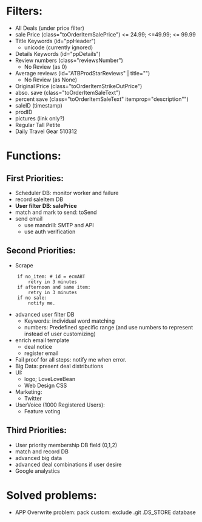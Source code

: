 # Filters:
* All Deals (under price filter)
* sale Price (class="toOrderItemSalePrice")
    <= 24.99; <=49.99; <= 99.99
* Title Keywords (id="ppHeader")
    - unicode (currently ignored)
* Details Keywords (id="ppDetails")
* Review numbers (class="reviewsNumber")
    - No Review (as 0)
* Average reviews (id="ATBProdStarReviews" | title="")
    - No Review (as None)
* Original Price (class="toOrderItemStrikeOutPrice")
* abso. save (class="toOrderItemSaleText")
* percent save (class="toOrderItemSaleText" itemprop="description"")
* saleID (timestamp)
* prodID
* pictures (link only?)
* Regular Tall Petite
* Daily Travel Gear 510312
    
# Functions:
	
## First Priorities:
* Scheduler DB: monitor worker and failure
* record saleItem DB
* **User filter DB: salePrice**
* match and mark to send: toSend
* send email
    - use mandrill: SMTP and API
    - use auth verification


## Second Priorities:
* Scrape
```
    if no_item: # id = ecmABT
        retry in 3 minutes
    if afternoon and same item:
        retry in 3 minutes
    if no sale:
        notify me.
```
* advanced user filter DB
    - Keywords: individual word matching
    - numbers: Predefined specific range (and use numbers to represent instead of user customizing)
* enrich email template
    - deal notice
    - register email
* Fail proof for all steps: notify me when error.
* Big Data: present deal distributions
* UI: 
    - logo; LoveLoveBean
    - Web Design CSS
* Marketing:
    - Twitter
* UserVoice (1000 Registered Users):
    - Feature voting

## Third Priorities:
* User priority membership DB field (0,1,2)
* match and record DB
* advanced big data
* advanced deal combinations if user desire
* Google analystics


# Solved problems:
* APP Overwrite problem:
    pack custom: exclude .git .DS_STORE database